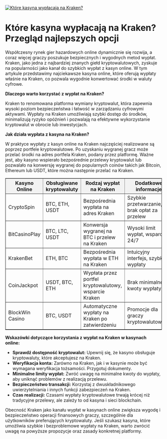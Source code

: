 [![Które kasyna wypłacają na Kraken?](https://123-caf.pages.dev/gitsignup.png)](https://vrmoo.ru/Bt82HjjY)

<h1>Które kasyna wypłacają na Kraken? Przegląd najlepszych opcji</h1> <p>Współczesny rynek gier hazardowych online dynamicznie się rozwija, a coraz więcej graczy poszukuje bezpiecznych i wygodnych metod wypłat. Kraken, jako jedna z najbardziej znanych giełd kryptowalutowych, zyskuje na popularności jako kanał do szybkich wypłat z kasyn online. W tym artykule przedstawimy najciekawsze kasyna online, które oferują wypłaty właśnie na Kraken, co pozwala wygodnie konwertować środki w waluty cyfrowe.</p>  <p><strong>Dlaczego warto korzystać z wypłat na Kraken?</strong></p> <p>Kraken to renomowana platforma wymiany kryptowalut, która zapewnia wysoki poziom bezpieczeństwa i łatwość w zarządzaniu cyfrowymi aktywami. Wypłaty na Kraken umożliwiają szybki dostęp do środków, minimalizują ryzyko opóźnień i pozwalają na efektywne wykorzystanie kryptowalut w obrocie lub inwestycjach.</p>  <p><strong>Jak działa wypłata z kasyna na Kraken?</strong></p> <p>W praktyce wypłaty z kasyn online na Kraken najczęściej realizowane są poprzez portfele kryptowalutowe. Po uzyskaniu wygranej gracz może przelać środki na adres portfela Kraken, podany przez platformę. Ważne jest, aby kasyno wspierało bezpośrednie przelewy kryptowalut lub pozwalało na konwersję wygranej do popularnych coinów takich jak Bitcoin, Ethereum lub USDT, które można następnie przelać na Kraken.</p>  <table border="1" cellpadding="8" cellspacing="0" style="border-collapse: collapse; width: 100%; max-width: 700px;">   <thead>     <tr style="background-color: #f2f2f2;">       <th>Kasyno Online</th>       <th>Obsługiwane kryptowaluty</th>       <th>Rodzaj wypłat na Kraken</th>       <th>Dodatkowe informacje</th>     </tr>   </thead>   <tbody>     <tr>       <td>CryptoSpin</td>       <td>BTC, ETH, USDT</td>       <td>Bezpośrednia wypłata na adres Kraken</td>       <td>Szybkie przetwarzanie, brak opłat za przelew</td>     </tr>     <tr>       <td>BitCasinoPlay</td>       <td>BTC, LTC, USDT</td>       <td>Konwersja wygranej na BTC i przelew na Kraken</td>       <td>Wysoki limit wypłat, wsparcie 24/7</td>     </tr>     <tr>       <td>KrakenBet</td>       <td>ETH, BTC</td>       <td>Bezpośrednia wypłata w ETH na Kraken</td>       <td>Intuicyjny interfejs, szybkie wypłaty</td>     </tr>     <tr>       <td>CoinJackpot</td>       <td>USDT, BTC, ETH</td>       <td>Wypłata przez portfel kryptowalutowy, wsparcie Kraken</td>       <td>Brak minimalnej kwoty wypłaty</td>     </tr>     <tr>       <td>BlockWin Casino</td>       <td>BTC, USDT</td>       <td>Automatyczne wypłaty na Kraken po zatwierdzeniu</td>       <td>Promocje dla graczy kryptowalutowych</td>     </tr>   </tbody> </table>  <p><strong>Wskazówki dotyczące korzystania z wypłat na Kraken w kasynach online:</strong></p> <ul>   <li><strong>Sprawdź dostępność kryptowalut:</strong> Upewnij się, że kasyno obsługuje kryptowaluty, które akceptujesz na Kraken.</li>   <li><strong>Weryfikacja konta:</strong> Zarówno na Kraken, jak i w kasynie może być wymagana weryfikacja tożsamości. Przygotuj dokumenty.</li>   <li><strong>Minimalne limity wypłat:</strong> Zwróć uwagę na minimalne kwoty do wypłaty, aby uniknąć problemów z realizacją przelewu.</li>   <li><strong>Bezpieczeństwo transakcji:</strong> Korzystaj z dwuskładnikowego uwierzytelniania i innych funkcji zabezpieczeń na Kraken.</li>   <li><strong>Czas realizacji:</strong> Czasami wypłaty kryptowalutowe trwają krócej niż tradycyjne przelewy, ale zależy to od kasyna i sieci blockchain.</li> </ul>  <p>Obecność Kraken jako kanału wypłat w kasynach online zwiększa wygodę i bezpieczeństwo operacji finansowych graczy, szczególnie dla użytkowników preferujących kryptowaluty. Jeśli szukasz kasyna, które umożliwia szybkie i bezproblemowe wypłaty na Kraken, warto zwrócić uwagę na powyższe propozycje oraz zasady konkretnej platformy.</p>